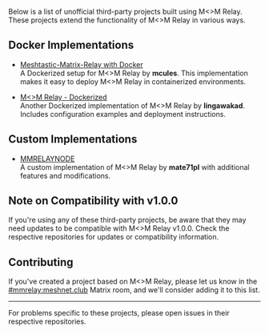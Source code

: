 Below is a list of unofficial third-party projects built using M<>M Relay. These projects extend the functionality of M<>M Relay in various ways.

## Docker Implementations

- [Meshtastic-Matrix-Relay with Docker](https://github.com/mcules/docker-mmrelay)  
  A Dockerized setup for M<>M Relay by **mcules**. This implementation makes it easy to deploy M<>M Relay in containerized environments.

- [M<>M Relay - Dockerized](https://github.com/lingawakad/mmrelay-docker)  
  Another Dockerized implementation of M<>M Relay by **lingawakad**. Includes configuration examples and deployment instructions.

## Custom Implementations

- [MMRELAYNODE](https://github.com/mate71pl/mmrelaynode)  
  A custom implementation of M<>M Relay by **mate71pl** with additional features and modifications.

## Note on Compatibility with v1.0.0

If you're using any of these third-party projects, be aware that they may need updates to be compatible with M<>M Relay v1.0.0. Check the respective repositories for updates or compatibility information.

## Contributing

If you've created a project based on M<>M Relay, please let us know in the [#mmrelay:meshnet.club](https://matrix.to/#/#mmrelay:meshnet.club) Matrix room, and we'll consider adding it to this list.

---

For problems specific to these projects, please open issues in their respective repositories.
